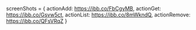 screenShots = {
actionAdd: https://ibb.co/FbCgyMB,
actionGet: https://ibb.co/Gsvw5ct,
actionList: https://ibb.co/8mWkndQ,
actionRemove: https://ibb.co/QFsVRqZ
}